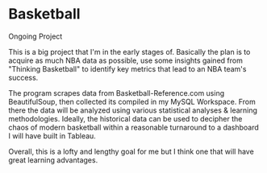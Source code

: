 # Basketball
Ongoing Project

This is a big project that I'm in the early stages of.  Basically the plan is to acquire as much NBA data as possible, use some insights gained from "Thinking Basketball" to identify key metrics that lead to an NBA team's success.

The program scrapes data from Basketball-Reference.com using BeautifulSoup, then collected its compiled in my MySQL Workspace.  From there the data will be analyzed using various statistical analyses & learning methodologies.  Ideally, the historical data can be used to decipher the chaos of modern basketball within a reasonable turnaround to a dashboard I will have built in Tableau.

Overall, this is a lofty and lengthy goal for me but I think one that will have great learning advantages.
